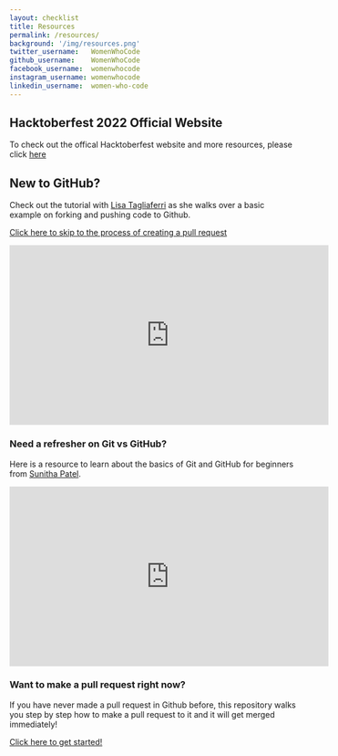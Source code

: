 ```yaml
---
layout: checklist
title: Resources
permalink: /resources/
background: '/img/resources.png'
twitter_username:   WomenWhoCode
github_username:    WomenWhoCode
facebook_username:  womenwhocode
instagram_username: womenwhocode
linkedin_username:  women-who-code
---
```


## Hacktoberfest 2022 Official Website

To check out the offical Hacktoberfest website and more resources, please click [here](https://hacktoberfest.digitalocean.com/)

## New to GitHub?

Check out the tutorial with [Lisa Tagliaferri](https://www.linkedin.com/in/lisa-tagliaferri/) as she walks over a basic example on forking and pushing code to Github.

[Click here to skip to the process of creating a pull request](https://www.youtube.com/watch?v=i-Mxkvo1_Fc&t=1140s)
<p align="center">
    <iframe width="560" height="315" src="https://www.youtube.com/embed/i-Mxkvo1_Fc" title="YouTube video player" frameborder="0" allow="accelerometer; autoplay; clipboard-write; encrypted-media; gyroscope; picture-in-picture" allowfullscreen></iframe>
</p>

### Need a refresher on Git vs GitHub? 
Here is a resource to learn about the basics of Git and GitHub for beginners from [Sunitha Patel](https://www.linkedin.com/in/sunitha-patel/).
<p align="center">
    <iframe width="560" height="315" src="https://www.youtube.com/embed/TVUOStcU1ss" title="YouTube video player" frameborder="0" allow="accelerometer; autoplay; clipboard-write; encrypted-media; gyroscope; picture-in-picture" allowfullscreen></iframe>
</p>

### Want to make a pull request right now?

If you have never made a pull request in Github before, this repository walks you step by step how to make a pull request to it and it will get merged immediately!

[Click here to get started!](https://github.com/firstcontributions/first-contributions/blob/master/README.md)


